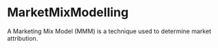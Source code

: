 # MarketMixModelling
A Marketing Mix Model (MMM) is a technique used to determine market attribution.

